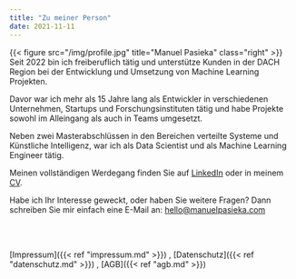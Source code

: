 ```yaml
---
title: "Zu meiner Person"
date: 2021-11-11
---
```


{{< figure src="/img/profile.jpg" title="Manuel Pasieka" class="right" >}}
Seit 2022 bin ich freiberuflich tätig und unterstütze Kunden in der DACH Region bei der Entwicklung und Umsetzung von Machine Learning Projekten.

Davor war ich mehr als 15 Jahre lang als Entwickler in verschiedenen Unternehmen, Startups und Forschungsinstituten tätig und habe Projekte sowohl im Alleingang als auch in Teams umgesetzt.

Neben zwei Masterabschlüssen in den Bereichen verteilte Systeme und Künstliche Intelligenz, war ich als Data Scientist und als Machine Learning Engineer tätig.

Meinen vollständigen Werdegang finden Sie auf <a href="https://linkedin.com/in/manuelpasieka" target="_blank">LinkedIn</a> oder in meinem <a href="https://github.com/mapa17/CV/raw/master/Manuel_Pasieka.pdf" target="_blank">CV</a>.

Habe ich Ihr Interesse geweckt, oder haben Sie weitere Fragen? Dann schreiben Sie mir einfach eine E-Mail an: hello@manuelpasieka.com

</br>
</br>

[Impressum]({{< ref "impressum.md" >}}) , [Datenschutz]({{< ref "datenschutz.md" >}}) , [AGB]({{< ref "agb.md" >}})
